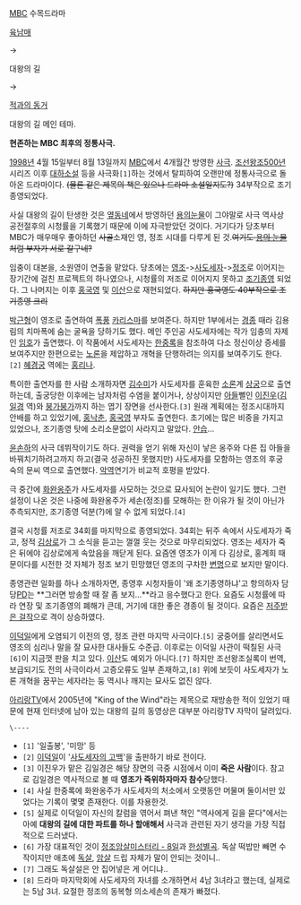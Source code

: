 [MBC](MBC.md) 수목드라마

[육남매](%EC%9C%A1%EB%82%A8%EB%A7%A4.md)

→

대왕의 길

→

[적과의 동거](%EC%A0%81%EA%B3%BC%EC%9D%98%20%EB%8F%99%EA%B1%B0.md)

  
  
대왕의 길 메인 테마.

**현존하는 MBC 최후의 정통사극.**

[1998년](1998%EB%85%84.md) 4월 15일부터 8월 13일까지 [MBC](MBC.md)에서 4개월간 방영한
[사극](%EC%82%AC%EA%B7%B9.md). [조선왕조500년](%EC%A1%B0%EC%84%A0%EC%99%95%EC%A1%B0%20500%EB%85%84.md) 시리즈 이후
[대하소설](%EB%8C%80%ED%95%98%EC%86%8C%EC%84%A4.md) 등을 사극화`[1]`하는 것에서 탈피하여 오랜만에
정통사극으로 돌아온 드라마이다. <del>(물론 같은 제목의 책은 있으나 드라마 소설일지도?)</del> 34부작으로 조기종영되었다.

사실 대왕의 길이 탄생한 것은 [옆동네](KBS%201TV.md)에서 방영하던 [용의눈물](%EC%9A%A9%EC%9D%98%20%EB%88%88%EB%AC%BC.md)이 그야말로 사극 역사상 공전절후의 시청률을
기록했기 때문에 이에 자극받았던 것이다. 거기다가 당초부터 MBC가 매우매우 좋아하던 <del>사골</del>소재인 영, 정조 시대를 다루게
된 것.<del>여기도 [용의 눈물](%EC%9A%A9%EC%9D%98%20%EB%88%88%EB%AC%BC.md)처럼 부자가 서로
갈구네?</del>

임충이 대본을, 소원영이 연출을 맡았다. 당초에는 [영조](%EC%98%81%EC%A1%B0.md)->[사도세자](%EC%82%AC%EB%8F%84%EC%84%B8%EC%9E%90.md)->[정조](%EC%A0%95%EC%A1%B0.md)로 이어지는 장기간에 걸친
프로젝트의 하나였으나, 시청률의 저조로 이어지지 못하고
[조기종영](%EC%A1%B0%EA%B8%B0%EC%A2%85%EC%98%81.md) 되었다. 그 나머지는 이후
[홍국영](%ED%99%8D%EA%B5%AD%EC%98%81.md) 및 [이산](%EC%9D%B4%EC%82%B0.md)으로
재현되었다. <del>하지만 홍국영도 40부작으로 조기종영 크리</del>

[박근형](%EB%B0%95%EA%B7%BC%ED%98%95.md)이 영조로 출연하여
[폭풍](%ED%8F%AD%ED%92%8D.md)
[카리스마](%EC%B9%B4%EB%A6%AC%EC%8A%A4%EB%A7%88.md)를 보여준다. 하지만 1부에서는
[경종](%EA%B2%BD%EC%A2%85.md) 때라 김용림의 치마폭에 숨는 굴욕을 당하기도 했다. 메인 주인공 사도세자에는 작가
임충의 자제인 [임호](%EC%9E%84%ED%98%B8.md)가 출연했다. 이 작품에서 사도세자는
[한중록](%ED%95%9C%EC%A4%91%EB%A1%9D.md)을 참조하여 다소 정신이상 증세를 보여주지만 한편으로는
[노론](%EB%85%B8%EB%A1%A0.md)을 제압하고 개혁을 단행하려는 의지를 보여주기도 한다.`[2]`
[혜경궁](%ED%98%9C%EA%B2%BD%EA%B6%81.md) 역에는
[홍리나](%ED%99%8D%EB%A6%AC%EB%82%98.md).

특이한 출연자를 한 사람 소개하자면 [김수미](%EA%B9%80%EC%88%98%EB%AF%B8.md)가 사도세자를 훈육한
[소론](%EC%86%8C%EB%A1%A0.md)계 [상궁](%EC%83%81%EA%B6%81.md)으로 출연하는데, 출궁당한
이후에는 남자처럼 수염을 붙이거나, 상상이지만 [아들](%EC%95%84%EB%93%A4.md)뻘인 [이진우](%EC%9D%B4%EC%A7%84%EC%9A%B0.md)([김일경](%EA%B9%80%EC%9D%BC%EA%B2%BD.md) 역)와
[붕가붕가](%EB%B6%95%EA%B0%80%EB%B6%95%EA%B0%80.md)까지 하는 엽기 장면을 선사한다.`[3]` 원래
계획에는 정조시대까지 안배를 하고 있었기에, [홍낙춘](%ED%99%8D%EB%82%99%EC%B6%98.md),
[홍국영](%ED%99%8D%EA%B5%AD%EC%98%81.md) 부자도 출연한다. 초기에는 많은 비중을 가지고 있었으나, 조기종영
탓에 소리소문없이 사라지고 말았다. [안습](%EC%95%88%EC%8A%B5.md)...

[윤손하](%EC%9C%A4%EC%86%90%ED%95%98.md)의 사극 데뷔작이기도 하다. 권력을 얻기 위해 자신이 낳은 옹주와
다른 집 아들을 바꿔치기하려고까지 하고(결국 성공하진 못했지만) 사도세자를 모함하는 영조의 후궁 숙의 문씨 역으로 출연했다.
[악역](%EC%95%85%EC%97%AD.md)연기가 비교적 호평을 받았다.

극 중간에 [화완옹주](%ED%99%94%EC%99%84%EC%98%B9%EC%A3%BC.md)가 사도세자를 사모하는 것으로 묘사되어
논란이 일기도 했다. 그런 설정이 나온 것은 나중에 화완옹주가 세손(정조)를 모해하는 한 이유가 될 것이 아닌가 추측되지만, 조기종영
덕분(?)에 알 수 없게 되었다.`[4]`

결국 시청률 저조로 34회를 마지막으로 종영되었다. 34회는 뒤주 속에서 사도세자가 죽고, 정적
[김상로](%EA%B9%80%EC%83%81%EB%A1%9C.md)가 그 소식을 듣고는 껄껄 웃는 것으로 마무리되었다. 영조는 세자가
죽은 뒤에야 김상로에게 속았음을 깨닫게 된다. 요즘엔 영조가 이게 다 김상로, 홍계희 때문이다를 시전한 것 자체가 정조 보기 민망했던 영조의
구차한 [변명](%EB%B3%80%EB%AA%85.md)으로 보지만 말이다.

종영관련 일화를 하나 소개하자면, 종영후 시청자들이 '왜 조기종영하냐'고 항의하자 담당[PD](PD.md)는 **그러면 방송할 때 잘
좀 보지...**라고 응수했다고 한다. 요즘도 시청률에 따라 연장 및 조기종영의 폐해가 큰데, 거기에 대한 좋은 경종이 될 것이다. 요즘은
[저주받은 걸작](%EC%A0%80%EC%A3%BC%EB%B0%9B%EC%9D%80%20%EA%B1%B8%EC%9E%91.md)으로
격이 상승하였다.

[이덕일](%EC%9D%B4%EB%8D%95%EC%9D%BC.md)에게 오염되기 이전의 영, 정조 관련 마지막 사극이다.`[5]`
궁중어를 살리면서도 영조의 심리나 말을 잘 묘사한 대사들도 수준급. 이후로는 이덕일 사관이 떡칠된 사극`[6]`이 지금껏 판을 치고 있다.
[이산](%EC%9D%B4%EC%82%B0.md)도 예외가 아니다.`[7]` 하지만 조선왕조실록이 번역, 보급되기도 전의 사극이라서
고증오류도 일부 존재하고,`[8]` 위에 보듯이 사도세자가 노론 개혁을 꿈꾸는 세자라는 둥 역시나 깨지는 묘사도 없진 않다.

[아리랑TV](%EC%95%84%EB%A6%AC%EB%9E%91TV.md)에서 2005년에 "King of the Wind"라는
제목으로 재방송한 적이 있었기 때문에 현재 인터넷에 남아 있는 대왕의 길의 동영상은 대부분 아리랑TV 자막이 달려있다.  

`\----`

  * `[1]` '일출봉', '미망' 등
  * `[2]` [이덕일](%EC%9D%B4%EB%8D%95%EC%9D%BC.md)이 '[사도세자의 고백](%EC%82%AC%EB%8F%84%EC%84%B8%EC%9E%90%EC%9D%98%20%EA%B3%A0%EB%B0%B1.md)'을 출판하기 바로 전이다.
  * `[3]` 이진우가 맡은 김일경은 해당 장면의 극중 시점에서 이미 **죽은 사람**이다. 참고로 김일경은 역사적으로 볼 때 **영조가 즉위하자마자 참수**당했다.
  * `[4]` 사실 한중록에 화완옹주가 사도세자의 처소에서 오랫동안 머물며 둘이서만 있었다는 기록이 몇몇 존재한다. 이를 차용한것.
  * `[5]` 실제로 이덕일이 자신의 칼럼을 엮어서 펴낸 책인 "역사에게 길을 묻다"에서는 아예 **대왕의 길에 대한 파트를 하나 할애해서** 사극과 관련된 자기 생각을 가장 직접적으로 드러냈다.
  * `[6]` 가장 대표적인 것이 [정조암살미스터리 - 8일](%EC%A0%95%EC%A1%B0%EC%95%94%EC%82%B4%EB%AF%B8%EC%8A%A4%ED%84%B0%EB%A6%AC%20-%208%EC%9D%BC.md)과 [한성별곡](%ED%95%9C%EC%84%B1%EB%B3%84%EA%B3%A1.md). 독살 떡밥만 빼면 수작이지만 애초에 [독살](%EB%8F%85%EC%82%B4.md), [암살](%EC%95%94%EC%82%B4.md) 드립 자체가 말이 안되는 것이니..
  * `[7]` 그래도 독살설은 안 집어넣은 게 어디냐..
  * `[8]` 드라마 마지막회에 사도세자의 자녀를 소개하면서 4남 3녀라고 했는데, 실제로는 5남 3녀. 요절한 정조의 동복형 의소세손의 존재가 빠졌다.

